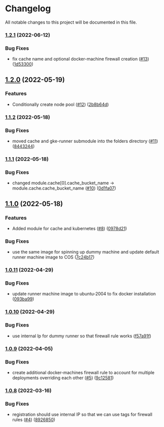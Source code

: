# Changelog

All notable changes to this project will be documented in this file.

### [1.2.1](https://github.com/DeimosCloud/terraform-google-gitlab-ci-runner/compare/v1.2.0...v1.2.1) (2022-06-12)


### Bug Fixes

* fix cache name and optional docker-machine firewall creation ([#13](https://github.com/DeimosCloud/terraform-google-gitlab-ci-runner/issues/13)) ([1d53300](https://github.com/DeimosCloud/terraform-google-gitlab-ci-runner/commit/1d5330027c504ed2c5c0401387551f65acc3de77))

## [1.2.0](https://github.com/DeimosCloud/terraform-google-gitlab-ci-runner/compare/v1.1.2...v1.2.0) (2022-05-19)


### Features

* Conditionally create node pool ([#12](https://github.com/DeimosCloud/terraform-google-gitlab-ci-runner/issues/12)) ([2b8b64d](https://github.com/DeimosCloud/terraform-google-gitlab-ci-runner/commit/2b8b64d073eb71540fb8ce2d92c4f62ff2e4c873))

### [1.1.2](https://github.com/DeimosCloud/terraform-google-gitlab-ci-runner/compare/v1.1.1...v1.1.2) (2022-05-18)


### Bug Fixes

* moved cache and gke-runner submodule into the folders directory ([#11](https://github.com/DeimosCloud/terraform-google-gitlab-ci-runner/issues/11)) ([8443244](https://github.com/DeimosCloud/terraform-google-gitlab-ci-runner/commit/8443244ec80264a63e583f36dc21e4b7ff8babbc))

### [1.1.1](https://github.com/DeimosCloud/terraform-google-gitlab-ci-runner/compare/v1.1.0...v1.1.1) (2022-05-18)


### Bug Fixes

* changed module.cache[0].cache_bucket_name -> module.cache.cache_bucket_name  ([#10](https://github.com/DeimosCloud/terraform-google-gitlab-ci-runner/issues/10)) ([0d1fa07](https://github.com/DeimosCloud/terraform-google-gitlab-ci-runner/commit/0d1fa07fe415ba3c587eb4f654a24a9e1f2461cb))

## [1.1.0](https://github.com/DeimosCloud/terraform-google-gitlab-ci-runner/compare/v1.0.11...v1.1.0) (2022-05-18)


### Features

* Added module for cache and kubernetes ([#8](https://github.com/DeimosCloud/terraform-google-gitlab-ci-runner/issues/8)) ([0978d21](https://github.com/DeimosCloud/terraform-google-gitlab-ci-runner/commit/0978d215a28378b9f194fe29d9aaf44fb94d0567))


### Bug Fixes

* use the same image for spinning up dummy machine and update default runner machine image to COS ([7c24b17](https://github.com/DeimosCloud/terraform-google-gitlab-ci-runner/commit/7c24b17f8997d6558e917ee8f095422d29b5cc43))

### [1.0.11](https://github.com/DeimosCloud/terraform-google-gitlab-ci-runner/compare/v1.0.10...v1.0.11) (2022-04-29)


### Bug Fixes

* update runner machine image to ubuntu-2004 to fix docker installation ([093ba99](https://github.com/DeimosCloud/terraform-google-gitlab-ci-runner/commit/093ba995d1a67d73be76e365a06a4b5c8d2b93d6))

### [1.0.10](https://github.com/DeimosCloud/terraform-google-gitlab-ci-runner/compare/v1.0.9...v1.0.10) (2022-04-29)


### Bug Fixes

* use internal Ip for dummy runner so that firewall rule works ([f57a91f](https://github.com/DeimosCloud/terraform-google-gitlab-ci-runner/commit/f57a91fd66357ab7805db8efc142dad74cf72893))

### [1.0.9](https://github.com/DeimosCloud/terraform-google-gitlab-ci-runner/compare/v1.0.8...v1.0.9) (2022-04-05)


### Bug Fixes

* create additional  docker-machines firewall rule to account for multiple deployments overriding each other ([#5](https://github.com/DeimosCloud/terraform-google-gitlab-ci-runner/issues/5)) ([9c12581](https://github.com/DeimosCloud/terraform-google-gitlab-ci-runner/commit/9c125815248c4d2f79e871e835c1b1aeb0108d91))

### [1.0.8](https://github.com/DeimosCloud/terraform-google-gitlab-ci-runner/compare/v1.0.7...v1.0.8) (2022-03-16)


### Bug Fixes

* registration should use internal IP so that we can use tags for firewall rules ([#4](https://github.com/DeimosCloud/terraform-google-gitlab-ci-runner/issues/4)) ([8926850](https://github.com/DeimosCloud/terraform-google-gitlab-ci-runner/commit/8926850999fec929ca80664708dd95aacdd4e698))
